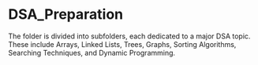 # DSA_Preparation
The folder is divided into subfolders, each dedicated to a major DSA topic. These include Arrays, Linked Lists, Trees, Graphs, Sorting Algorithms, Searching Techniques, and Dynamic Programming. 
